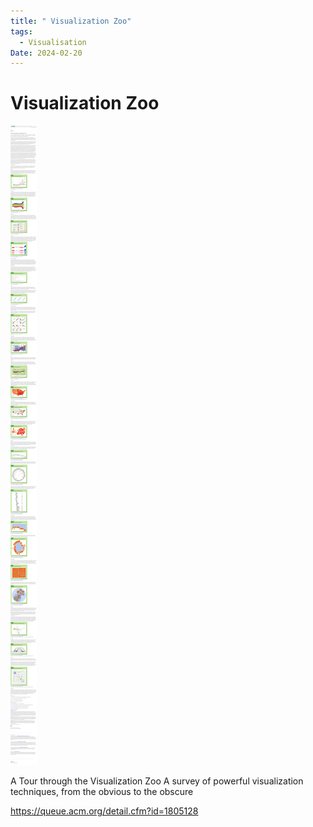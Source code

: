 ```yaml
---
title: " Visualization Zoo"
tags:
  - Visualisation
Date: 2024-02-20
---
```


# Visualization Zoo

![](../_asset/2024-02-20_visZoo_image_1.png)

A Tour through the Visualization Zoo
A survey of powerful visualization techniques, from the obvious to the obscure



https://queue.acm.org/detail.cfm?id=1805128